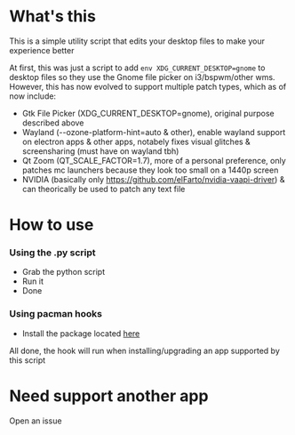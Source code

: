 # What's this
This is a simple utility script that edits your desktop files to make your experience better

At first, this was just a script to add `env XDG_CURRENT_DESKTOP=gnome` to desktop files so they use the Gnome file picker on i3/bspwm/other wms.
However, this has now evolved to support multiple patch types, which as of now include:
- Gtk File Picker (XDG_CURRENT_DESKTOP=gnome), original purpose described above
- Wayland (--ozone-platform-hint=auto & other), enable wayland support on electron apps & other apps, notabely fixes visual glitches & screensharing (must have on wayland tbh)
- Qt Zoom (QT_SCALE_FACTOR=1.7), more of a personal preference, only patches mc launchers because they look too small on a 1440p screen
- NVIDIA (basically only https://github.com/elFarto/nvidia-vaapi-driver)
& can theorically be used to patch any text file

# How to use
### Using the .py script
- Grab the python script
- Run it
- Done
### Using pacman hooks
- Install the package located [here](https://aur.archlinux.org/packages/desktop-patcher-hook) 
   
All done, the hook will run when installing/upgrading an app supported by this script

# Need support another app
Open an issue

